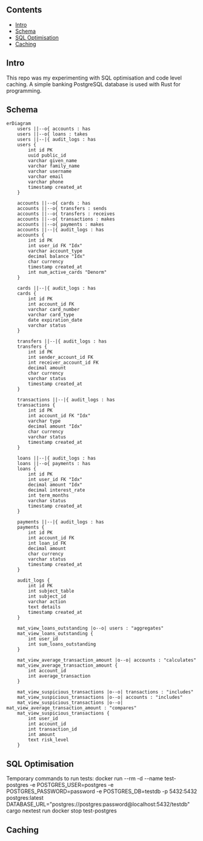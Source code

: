 ## Contents

- [Intro](#intro)
- [Schema](#schema)
- [SQL Optimisation](#sql-optimisation)
- [Caching](#caching)

## Intro
This repo was my experimenting with SQL optimisation and code level caching.
A simple banking PostgreSQL database is used with Rust for programming.

## Schema
```mermaid
erDiagram
    users ||--o{ accounts : has
    users ||--o{ loans : takes
    users ||--|{ audit_logs : has
    users {
        int id PK
        uuid public_id
        varchar given_name
        varchar family_name
        varchar username
        varchar email
        varchar phone
        timestamp created_at
    }

    accounts ||--o{ cards : has
    accounts ||--o{ transfers : sends
    accounts ||--o{ transfers : receives
    accounts ||--o{ transactions : makes
    accounts ||--o{ payments : makes
    accounts ||--|{ audit_logs : has
    accounts {
        int id PK
        int user_id FK "Idx"
        varchar account_type
        decimal balance "Idx"
        char currency
        timestamp created_at
        int num_active_cards "Denorm"
    }

    cards ||--|{ audit_logs : has
    cards {
        int id PK
        int account_id FK
        varchar card_number
        varchar card_type
        date expiration_date
        varchar status
    }

    transfers ||--|{ audit_logs : has
    transfers {
        int id PK
        int sender_account_id FK
        int receiver_account_id FK
        decimal amount
        char currency
        varchar status
        timestamp created_at
    }

    transactions ||--|{ audit_logs : has
    transactions {
        int id PK
        int account_id FK "Idx"
        varchar type
        decimal amount "Idx"
        char currency
        varchar status
        timestamp created_at
    }

    loans ||--|{ audit_logs : has
    loans ||--o{ payments : has
    loans {
        int id PK
        int user_id FK "Idx"
        decimal amount "Idx"
        decimal interest_rate
        int term_months
        varchar status
        timestamp created_at
    }

    payments ||--|{ audit_logs : has
    payments {
        int id PK
        int account_id FK
        int loan_id FK
        decimal amount
        char currency
        varchar status
        timestamp created_at
    }

    audit_logs {
        int id PK
        int subject_table
        int subject_id
        varchar action
        text details
        timestamp created_at
    }
    
    mat_view_loans_outstanding |o--o| users : "aggregates"
    mat_view_loans_outstanding {
        int user_id
        int sum_loans_outstanding
    }

    mat_view_average_transaction_amount |o--o| accounts : "calculates"
    mat_view_average_transaction_amount {
        int account_id
        int average_transaction
    }

    mat_view_suspicious_transactions |o--o| transactions : "includes"
    mat_view_suspicious_transactions |o--o| accounts : "includes"
    mat_view_suspicious_transactions |o--o| mat_view_average_transaction_amount : "compares"
    mat_view_suspicious_transactions {
        int user_id
        int account_id
        int transaction_id
        int amount
        text risk_level
    }
```

## SQL Optimisation
Temporary commands to run tests:
docker run --rm -d --name test-postgres -e POSTGRES_USER=postgres -e POSTGRES_PASSWORD=password -e POSTGRES_DB=testdb -p 5432:5432 postgres:latest
DATABASE_URL="postgres://postgres:password@localhost:5432/testdb" cargo nextest run
docker stop test-postgres
## Caching
